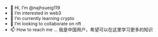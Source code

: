 - 👋 Hi, I’m @najhsueig119
- 👀 I’m interested in web3
- 🌱 I’m currently learning  crypto
- 💞️ I’m looking to collaborate on nft
- 📫 How to reach me ...
我是中国用户，希望可以在这里学习更多的知识
<!---
najhsueig119/najhsueig119 is a ✨ special ✨ repository because its `README.md` (this file) appears on your GitHub profile.
You can click the Preview link to take a look at your changes.
--->
